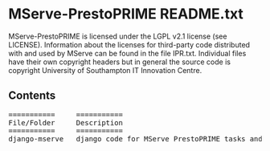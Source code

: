 MServe-PrestoPRIME README.txt
=============================

MServe-PrestoPRIME is licensed under the LGPL v2.1 license (see LICENSE).
Information about the licenses for third-party code distributed with and used by MServe can be found in the file IPR.txt.
Individual files have their own copyright headers but in general the source code is copyright University of Southampton IT Innovation Centre.

Contents
--------

<pre>
===========     ===========
File/Folder     Description
===========     ===========
django-mserve	django code for MServe PrestoPRIME tasks and settings
</pre>
